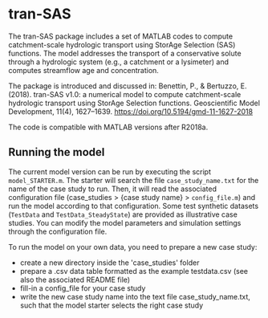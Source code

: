 # tran-SAS

The tran-SAS package includes a set of MATLAB codes to compute 
catchment-scale hydrologic transport using StorAge Selection (SAS) 
functions. The model addresses the transport of a conservative solute 
through a hydrologic system (e.g., a catchment or a lysimeter) and 
computes streamflow age and concentration.  

The package is introduced and discussed in: 
Benettin, P., & Bertuzzo, E. (2018). tran-SAS v1.0: a numerical model 
to compute catchment-scale hydrologic transport using StorAge Selection 
functions. Geoscientific Model Development, 11(4), 1627–1639. 
https://doi.org/10.5194/gmd-11-1627-2018

The code is compatible with MATLAB versions after R2018a.

## Running the model

The current model version can be run by executing the script `model_STARTER.m`. The starter will search the file `case_study_name.txt` for the name of the case study to run. Then, it will read the associated configuration file (case_studies > {case study name} > `config_file.m`) and run the model according to that configuration. Some test synthetic datasets (`TestData` and `TestData_SteadyState`) are provided as illustrative case studies. You can modify the model parameters and simulation settings through the configuration file.

To run the model on your own data, you need to prepare a new case study:

- create a new directory inside the 'case_studies' folder
- prepare a .csv data table formatted as the example testdata.csv (see also the associated README file)
- fill-in a config_file for your case study
- write the new case study name into the text file case_study_name.txt, such that the model starter selects the right case study
